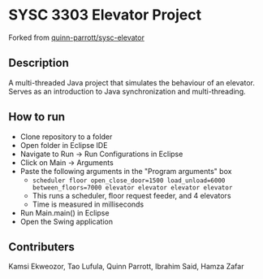 # SYSC 3303 Elevator Project

Forked from [quinn-parrott/sysc-elevator](https://github.com/quinn-parrott/sysc3303-elevator)

## Description

A multi-threaded Java project that simulates the behaviour of an elevator. Serves as an introduction to Java synchronization and multi-threading.

## How to run

- Clone repository to a folder
- Open folder in Eclipse IDE
- Navigate to Run -> Run Configurations in Eclipse
- Click on Main -> Arguments
- Paste the following arguments in the "Program arguments" box
  -  `scheduler floor open_close_door=1500 load_unload=6000 between_floors=7000 elevator elevator elevator elevator`
  -  This runs a scheduler, floor request feeder, and 4 elevators
  -  Time is measured in milliseconds
-  Run Main.main() in Eclipse
-  Open the Swing application

## Contributers
Kamsi Ekweozor, Tao Lufula, Quinn Parrott, Ibrahim Said, Hamza Zafar

